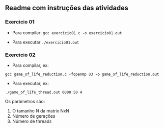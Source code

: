 ## Readme com instruções das atividades

### Exercício 01

* Para compilar: ```gcc exercicio01.c -o exercicio01.out```

* Para executar ```./exercicio01.out```

### Exercício 02

* Para compilar, ex:
```
gcc game_of_life_reduction.c -fopenmp 03 -o game_of_life_reduction.out
```

* Para executar, ex:
```
./game_of_life_thread.out 6000 50 4
```

Os parâmetros são:
1. O tamanho N da matrix NxN
2. Número de gerações
3. Número de threads